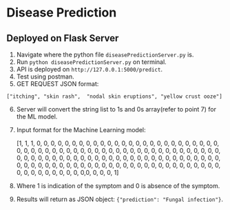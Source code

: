 # Disease Prediction
## Deployed on Flask Server
1.  Navigate where the python file ```diseasePredictionServer.py``` is.
2.  Run ```python diseasePredictionServer.py``` on terminal.
3.  API is deployed on ```http://127.0.0.1:5000/predict```.
4.  Test using postman.
5.  GET REQUEST JSON format:

   ```["itching", "skin rash",  "nodal skin eruptions", "yellow crust ooze"]```

6. Server will convert the string list to 1s and 0s array(refer to point 7) for the ML model.
7. Input format for the Machine Learning model:

   [1, 1, 1, 0, 0, 0, 0, 0, 0, 0, 0, 0, 0, 0, 0, 0, 0, 0, 0, 0, 0, 0,
       0, 0, 0, 0, 0, 0, 0, 0, 0, 0, 0, 0, 0, 0, 0, 0, 0, 0, 0, 0, 0, 0,
       0, 0, 0, 0, 0, 0, 0, 0, 0, 0, 0, 0, 0, 0, 0, 0, 0, 0, 0, 0, 0, 0,
       0, 0, 0, 0, 0, 0, 0, 0, 0, 0, 0, 0, 0, 0, 0, 0, 0, 0, 0, 0, 0, 0,
       0, 0, 0, 0, 0, 0, 0, 0, 0, 0, 0, 0, 0, 0, 0, 0, 0, 0, 0, 0, 0, 0,
       0, 0, 0, 0, 0, 0, 0, 0, 0, 0, 0, 0, 0, 0, 0, 0,0, 0, 0, 0, 1]
  
8. Where 1 is indication of the symptom and 0 is absence of the symptom.
9. Results will return as JSON object: ```{"prediction": "Fungal infection"}```.
  
